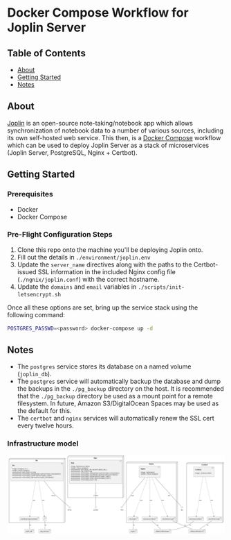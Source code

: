 # Docker Compose Workflow for Joplin Server

## Table of Contents

- [About](#about)
- [Getting Started](#getting_started)
- [Notes](#notes)

## About <a name = "about"></a>

[Joplin](https://joplinapp.org) is an open-source note-taking/notebook app which allows synchronization of notebook data to a number of various sources, including its own self-hosted web service. This then, is a [Docker Compose](https://docs.docker.com/compose/) workflow which can be used to deploy Joplin Server as a stack of microservices (Joplin Server, PostgreSQL, Nginx + Certbot).

## Getting Started <a name = "getting_started"></a>

### Prerequisites

* Docker
* Docker Compose

### Pre-Flight Configuration Steps

1. Clone this repo onto the machine you'll be deploying Joplin onto.
2. Fill out the details in `./environment/joplin.env`
3. Update the `server_name` directives along with the paths to the Certbot-issued SSL information in the included Nginx config file (`./ngnix/joplin.conf`) with the correct hostname.
4. Update the `domains` and `email` variables in `./scripts/init-letsencrypt.sh` 

Once all these options are set, bring up the service stack using the following command:

```bash
POSTGRES_PASSWD=<password> docker-compose up -d
```

## Notes <a name = "notes"></a>

* The `postgres` service stores its database on a named volume (`joplin_db`).
* The `postgres` service will automatically backup the database and dump the backups in the `./pg_backup` directory on the host. It is recommended that the `./pg_backup` directory be used as a mount point for a remote filesystem. In future, Amazon S3/DigitalOcean Spaces may be used as the default for this.
* The `certbot` and `nginx` services will automatically renew the SSL cert every twelve hours. 


### Infrastructure model

![Infrastructure model](.infragenie/infrastructure_model.png)